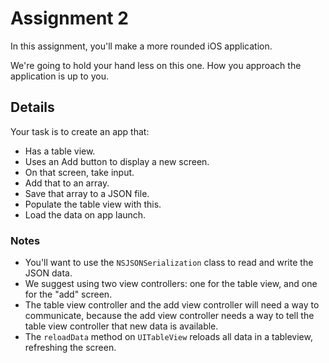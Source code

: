 # Assignment 2

In this assignment, you'll make a more rounded iOS application.

We're going to hold your hand less on this one. How you approach the application is up to you.

## Details

Your task is to create an app that:

* Has a table view.
* Uses an Add button to display a new screen.
* On that screen, take input.
* Add that to an array.
* Save that array to a JSON file.
* Populate the table view with this.
* Load the data on app launch.

### Notes

* You'll want to use the `NSJSONSerialization` class to read and write the JSON data.
* We suggest using two view controllers: one for the table view, and one for the "add" screen.
* The table view controller and the add view controller will need a way to communicate, because the add view controller needs a way to tell the table view controller that new data is available.
* The `reloadData` method on `UITableView` reloads all data in a tableview, refreshing the screen.